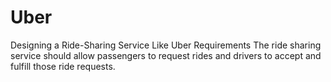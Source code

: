 # Uber
Designing a Ride-Sharing Service Like Uber Requirements The ride sharing service should allow passengers to request rides and drivers to accept and fulfill those ride requests. 
